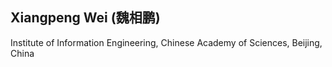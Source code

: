 ## Xiangpeng Wei (魏相鹏)
Institute of Information Engineering, Chinese Academy of Sciences, Beijing, China
